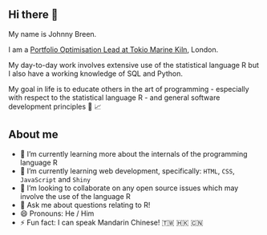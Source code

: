 ## Hi there 👋

My name is Johnny Breen. 

I am a [Portfolio Optimisation Lead at Tokio Marine Kiln](https://www.linkedin.com/in/johnnybreen/), London.

My day-to-day work involves extensive use of the statistical language R but I also have a working knowledge of SQL and Python.

My goal in life is to educate others in the art of programming - especially with respect to the statistical language R - and general software development principles 🔭 📈

## About me

- 🔭 I’m currently learning more about the internals of the programming language R
- 🌱 I’m currently learning web development, specifically: `HTML`, `CSS`, `JavaScript` and `Shiny`
- 👯 I’m looking to collaborate on any open source issues which may involve the use of the language R
- 💬 Ask me about questions relating to R!
- 😄 Pronouns: He / Him
- ⚡ Fun fact: I can speak Mandarin Chinese! 🇹🇼 🇭🇰 🇨🇳
